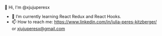 👋 Hi, I'm @xjujuperesx
- 🌱 I’m currently learning React Redux and React Hooks.
- 📫 How to reach me: https://www.linkedin.com/in/julia-peres-kitzberger/ or xjujuperesx@gmail.com

